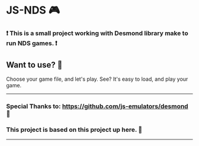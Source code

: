 # JS-NDS 🎮


### ❗ This is a small project working with Desmond library make to run NDS games. ❗

## Want to use? 👾

Choose your game file, and let's play. See? It's easy to load, and play your game.

----
### Special Thanks to: https://github.com/js-emulators/desmond 🎁
### This project is based on this project up here. 🧾
----

